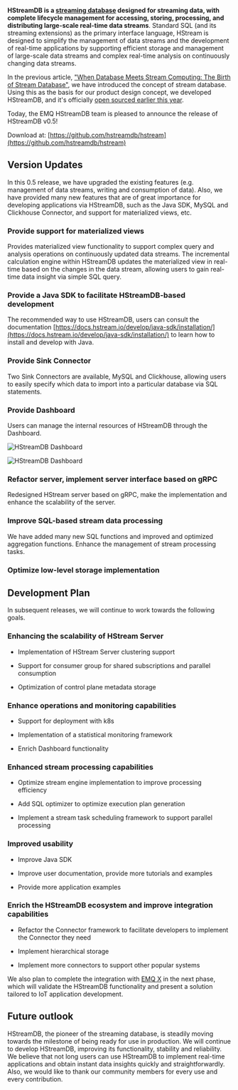 **HStreamDB is a [streaming database](https://www.emqx.com/en/products/hstreamdb) designed for streaming data, with complete lifecycle management for accessing, storing, processing, and distributing large-scale real-time data streams**. Standard SQL (and its streaming extensions) as the primary interface language, HStream is designed to simplify the management of data streams and the development of real-time applications by supporting efficient storage and management of large-scale data streams and complex real-time analysis on continuously changing data streams.

In the previous article, ["When Database Meets Stream Computing: The Birth of Stream Database"](https://www.emqx.com/en/blog/birth-of-streaming-database), we have introduced the concept of stream database. Using this as the basis for our product design concept, we developed HStreamDB,  and it's officially [open sourced earlier this year](https://www.emqx.com/en/blog/hstreamdb-is-now-officially-open-source).

Today, the EMQ HStreamDB team is pleased to announce the release of HStreamDB v0.5!


Download at: [https://github.com/hstreamdb/hstream](https://github.com/hstreamdb/hstream)


## Version Updates

In this 0.5 release, we have upgraded the existing features (e.g. management of data streams, writing and consumption of data). Also, we have provided many new features that are of great importance for developing applications via HStreamDB, such as the Java SDK, MySQL and Clickhouse Connector, and support for materialized views, etc.

### Provide support for materialized views

Provides materialized view functionality to support complex query and analysis operations on continuously updated data streams. The incremental calculation engine within HStreamDB updates the materialized view in real-time based on the changes in the data stream, allowing users to gain real-time data insight via simple SQL query.

### Provide a Java SDK to facilitate HStreamDB-based development

The recommended way to use HStreamDB, users can consult the documentation [https://docs.hstream.io/develop/java-sdk/installation/](https://docs.hstream.io/develop/java-sdk/installation/) to learn how to install and develop with Java.

### Provide Sink Connector

Two Sink Connectors are available, MySQL and Clickhouse, allowing users to easily specify which data to import into a particular database via SQL statements.

### Provide Dashboard

Users can manage the internal resources of HStreamDB through the Dashboard. 

![HStreamDB Dashboard](https://static.emqx.net/images/89988ce1154311092d8bdefcb78752cc.png)

![HStreamDB Dashboard](https://static.emqx.net/images/62d29d904cf35d3e245207bea2ff4156.png)

### Refactor server, implement server interface based on gRPC 

Redesigned HStream server based on gRPC, make the implementation and enhance the scalability of the server.

### Improve SQL-based stream data processing

We have added many new SQL functions and improved and optimized aggregation functions. Enhance the management of stream processing tasks.

### Optimize low-level storage implementation



## Development Plan

In subsequent releases, we will continue to work towards the following goals.

### Enhancing the scalability of HStream Server

- Implementation of HStream Server clustering support

- Support for consumer group for shared subscriptions and parallel consumption 

- Optimization of control plane metadata storage

### Enhance operations and monitoring capabilities

- Support for deployment with k8s

- Implementation of a statistical monitoring framework

- Enrich Dashboard functionality

### Enhanced stream processing capabilities

- Optimize stream engine implementation to improve processing efficiency

- Add SQL optimizer to optimize execution plan generation

- Implement a stream task scheduling framework to support parallel processing

### Improved usability

- Improve Java SDK

- Improve user documentation, provide more tutorials and examples

- Provide more application examples

### Enrich the HStreamDB ecosystem and improve integration capabilities

- Refactor the Connector framework to facilitate developers to implement the Connector they need

- Implement hierarchical storage

- Implement more connectors to support other popular systems


We also plan to complete the integration with [EMQ X](https://www.emqx.com/en/products/emqx) in the next phase, which will validate the HStreamDB functionality and present a solution tailored to IoT application development.


## Future outlook

HStreamDB, the pioneer of the streaming database, is steadily moving towards the milestone of being ready for use in production. We will continue to develop HStreamDB, improving its functionality, stability and reliability. We believe that not long users can use HStreamDB to implement real-time applications and obtain instant data insights quickly and straightforwardly. Also, we would like to thank our community members for every use and every contribution. 